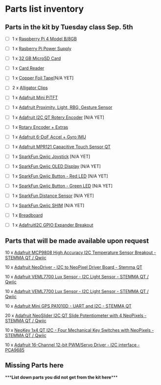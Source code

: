 # Parts list inventory

## Parts in the kit by Tuesday class Sep. 5th

- [ ] 1 x [Raspberry Pi 4 Model B/8GB](https://www.adafruit.com/product/3775)

- [ ] 1 x [Rasberry Pi Power Supply](https://www.pishop.us/product/raspberry-pi-15w-power-supply-eu-black/)

- [ ] 1 x [32 GB MicroSD Card](https://www.bhphotovideo.com/c/product/1375051-REG/sandisk_sdsqxaf_032g_gn6ma_extreme_microsd_32gb.html)

- [ ] 1 x [Card Reader](https://www.bhphotovideo.com/c/product/751120-REG/Iogear_GFR204SD_10_in_1_USB_2_0_SD_MicroSD_MMC.html)

- [ ] 1 x [Copper Foil Tape](https://www.amazon.com/Conductive-Shielding-Repellent-Electrical-Grounding/dp/B0741ZRP4W/ref=sr_1_5?dchild=1&keywords=conductive+copper+tape&qid=1628142003&sr=8-5)[N/A YET]

- [ ] 2 x [Alligator Clips](https://www.amazon.com/WGGE-WG-026-Pieces-Colors-Alligator/dp/B06ZXSCLDH/ref=sr_1_3)

- [ ] 1 x [Adafruit Mini PiTFT](https://www.adafruit.com/product/4393)

- [ ] 1 x [Adafruit Proximity, Light, RBG, Gesture Sensor](https://www.adafruit.com/product/3595)

- [ ] 1 x [Adafruit I2C QT Rotery Encoder](https://www.adafruit.com/product/4991) [N/A YET] 

- [ ] 1 x [Rotary Encoder + Extras](https://www.adafruit.com/product/377)

- [ ] 1 x [Adafruit 6-DoF Accel + Gyro IMU](https://www.adafruit.com/product/4503)

- [ ] 1 x [Adafruit MPR121 Capacitive Touch Sensor QT](https://www.adafruit.com/product/4830)

- [ ] 1 x [SparkFun Qwiic Joystick](https://www.sparkfun.com/products/15168) [N/A YET] 

- [ ] 1 x [SparkFun Qwiic OLED Display](https://www.sparkfun.com/products/17153) [N/A YET] 

- [ ] 1 x [SparkFun Qwiic Button - Red LED](https://www.sparkfun.com/products/15932) [N/A YET] 

- [ ] 1 x [SparkFun Qwiic Button - Green LED](https://www.sparkfun.com/products/16842) [N/A YET] 

- [ ] 1 x [SparkFun Distance Sensor](https://www.sparkfun.com/products/15177) [N/A YET] 

- [ ] 1 x [SparkFun Qwiic SHIM](https://www.sparkfun.com/products/15794) [N/A YET] 

- [ ] 1 x [Breadboard](https://www.adafruit.com/product/4539)

- [ ] 1 x [AdafruitI2C GPIO Expander Breakout](https://www.adafruit.com/product/5545)



## Parts that will be made available upon request

10 x [Adafruit MCP9808 High Accuracy I2C Temperature Sensor Breakout - STEMMA QT / Qwiic](https://www.adafruit.com/product/5027)

10 x [Adafruit NeoDriver - I2C to NeoPixel Driver Board - Stemma QT](https://www.adafruit.com/product/5766)

10 x [Adafruit VEML7700 Lux Sensor - I2C Light Sensor - STEMMA QT / Qwiic](https://www.adafruit.com/product/4162)

10 x [Adafruit VEML7700 Lux Sensor - I2C Light Sensor - STEMMA QT / Qwiic](https://www.adafruit.com/product/4162)

10 x [Adafruit Mini GPS PA1010D - UART and I2C - STEMMA QT](https://www.adafruit.com/product/4415)

20 x [Adafruit NeoSlider I2C QT Slide Potentiometer with 4 NeoPixels - STEMMA QT / Qwiic](https://www.adafruit.com/product/5295) 

10 x [NeoKey 1x4 QT I2C - Four Mechanical Key Switches with NeoPixels - STEMMA QT / Qwiic](https://www.adafruit.com/product/4980)

10 x [Adafruit 16-Channel 12-bit PWM/Servo Driver - I2C interface - PCA9685](https://www.adafruit.com/product/815)


## Missing Parts here
\*\*\***List down parts you did not get from the kit here**\*\*\*
